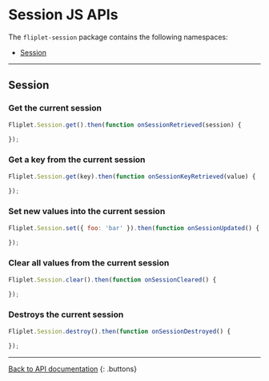 # Session JS APIs

The `fliplet-session` package contains the following namespaces:

- [Session](#session)

---

## Session

### Get the current session

```js
Fliplet.Session.get().then(function onSessionRetrieved(session) {

});
```

### Get a key from the current session

```js
Fliplet.Session.get(key).then(function onSessionKeyRetrieved(value) {

});
```

### Set new values into the current session

```js
Fliplet.Session.set({ foo: 'bar' }).then(function onSessionUpdated() {

});
```

### Clear all values from the current session

```js
Fliplet.Session.clear().then(function onSessionCleared() {

});
```

### Destroys the current session

```js
Fliplet.Session.destroy().then(function onSessionDestroyed() {

});
```

---

[Back to API documentation](../API-Documentation.md)
{: .buttons}
